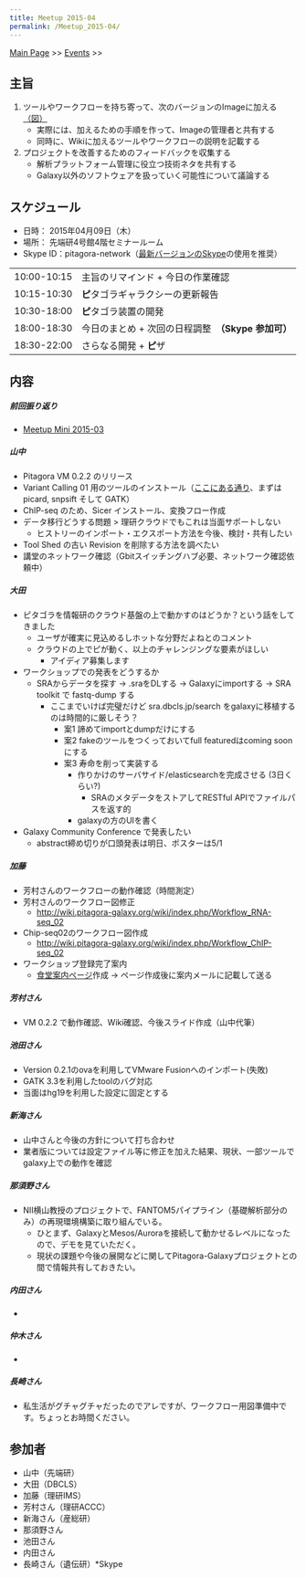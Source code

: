 ```yaml
---
title: Meetup 2015-04
permalink: /Meetup_2015-04/
---
```


[Main Page](/Main_Page "wikilink") &gt;&gt; [Events](/Events "wikilink") &gt;&gt;

主旨
----

1.  ツールやワークフローを持ち寄って、次のバージョンのImageに加える [（図）](http://www.pitagora-galaxy.org/_/rsrc/1416890873801/about/about_overview.png)
    -   実際には、加えるための手順を作って、Imageの管理者と共有する
    -   同時に、Wikiに加えるツールやワークフローの説明を記載する
2.  プロジェクトを改善するためのフィードバックを収集する
    -   解析プラットフォーム管理に役立つ技術ネタを共有する
    -   Galaxy以外のソフトウェアを扱っていく可能性について議論する

スケジュール
------------

-   日時： 2015年04月09日（木）
-   場所： 先端研4号館4階セミナールーム
-   Skype ID：pitagora-network（[最新バージョンのSkype](http://www.skype.com/ja/)の使用を推奨）

|             |                                                     |
|-------------|-----------------------------------------------------|
| 10:00-10:15 | 主旨のリマインド + 今日の作業確認                   |
| 10:15-10:30 | **ピ**タゴラギャラクシーの更新報告                  |
| 10:30-18:00 | **ピ**タゴラ装置の開発                              |
| 18:00-18:30 | 今日のまとめ + 次回の日程調整　**（Skype 参加可）** |
| 18:30-22:00 | さらなる開発 + **ピ**ザ                             |

内容
----

##### 前回振り返り

-   [Meetup Mini 2015-03](/Meetup_Mini_2015-03 "wikilink")

##### 山中

-   Pitagora VM 0.2.2 のリリース
-   Variant Calling 01 用のツールのインストール（[ここにある通り](/Admin_Variant_Calling_01 "wikilink")、まずは picard, snpsift そして GATK）
-   ChIP-seq のため、Sicer インストール、変換フロー作成
-   データ移行どうする問題 &gt; 理研クラウドでもこれは当面サポートしない
    -   ヒストリーのインポート・エクスポート方法を今後、検討・共有したい
-   Tool Shed の古い Revision を削除する方法を調べたい
-   講堂のネットワーク確認（Gbitスイッチングハブ必要、ネットワーク確認依頼中）

##### 大田

-   ピタゴラを情報研のクラウド基盤の上で動かすのはどうか？という話をしてきました
    -   ユーザが確実に見込めるしホットな分野だよねとのコメント
    -   クラウドの上でピが動く、以上のチャレンジングな要素がほしい
        -   アイディア募集します
-   ワークショップでの発表をどうするか
    -   SRAからデータを探す -&gt; .sraをDLする -&gt; Galaxyにimportする -&gt; SRA toolkit で fastq-dump する
        -   ここまでいけば完璧だけど sra.dbcls.jp/search をgalaxyに移植するのは時間的に厳しそう？
            -   案1 諦めてimportとdumpだけにする
            -   案2 fakeのツールをつくっておいてfull featuredはcoming soonにする
            -   案3 寿命を削って実装する
                -   作りかけのサーバサイド/elasticsearchを完成させる (3日くらい?)
                    -   SRAのメタデータをストアしてRESTful APIでファイルパスを返す的
                -   galaxyの方のUIを書く
-   Galaxy Community Conference で発表したい
    -   abstract締め切りが口頭発表は明日、ポスターは5/1

##### 加藤

-   芳村さんのワークフローの動作確認（時間測定）
-   芳村さんのワークフロー図修正
    -   <http://wiki.pitagora-galaxy.org/wiki/index.php/Workflow_RNA-seq_02>
-   Chip-seq02のワークフロー図作成
    -   <http://wiki.pitagora-galaxy.org/wiki/index.php/Workflow_ChIP-seq_02>
-   ワークショップ登録完了案内
    -   [食堂案内ページ](http://wiki.pitagora-galaxy.org/wiki/index.php/RCAST_Map)作成 -&gt; ページ作成後に案内メールに記載して送る

##### 芳村さん

-   VM 0.2.2 で動作確認、Wiki確認、今後スライド作成（山中代筆）

##### 池田さん

-   Version 0.2.1のovaを利用してVMware Fusionへのインポート(失敗)
-   GATK 3.3を利用したtoolのバグ対応
-   当面はhg19を利用した設定に固定とする

##### 新海さん

-   山中さんと今後の方針について打ち合わせ
-   業者版については設定ファイル等に修正を加えた結果、現状、一部ツールでgalaxy上での動作を確認

##### 那須野さん

-   NII横山教授のプロジェクトで、FANTOM5パイプライン（基礎解析部分のみ）の再現環境構築に取り組んでいる。
    -   ひとまず、GalaxyとMesos/Auroraを接続して動かせるレベルになったので、デモを見ていただく。
    -   現状の課題や今後の展開などに関してPitagora-Galaxyプロジェクトとの間で情報共有しておきたい。

##### 内田さん

-

##### 仲木さん

-

##### 長崎さん

-   私生活がグチャグチャだったのでアレですが、ワークフロー用図準備中です。ちょっとお時間ください。

参加者
------

-   山中（先端研）
-   大田（DBCLS）
-   加藤（理研IMS）
-   芳村さん（理研ACCC）
-   新海さん（産総研）
-   那須野さん
-   池田さん
-   内田さん
-   長崎さん（遺伝研）\*Skype
